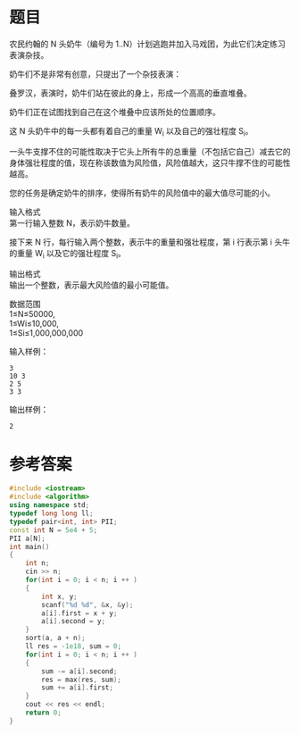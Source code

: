 # 题目
农民约翰的 N 头奶牛（编号为 1..N）计划逃跑并加入马戏团，为此它们决定练习表演杂技。

奶牛们不是非常有创意，只提出了一个杂技表演：

叠罗汉，表演时，奶牛们站在彼此的身上，形成一个高高的垂直堆叠。

奶牛们正在试图找到自己在这个堆叠中应该所处的位置顺序。

这 N 头奶牛中的每一头都有着自己的重量 W<sub>i</sub> 以及自己的强壮程度 S<sub>i</sub>。

一头牛支撑不住的可能性取决于它头上所有牛的总重量（不包括它自己）减去它的身体强壮程度的值，现在称该数值为风险值，风险值越大，这只牛撑不住的可能性越高。

您的任务是确定奶牛的排序，使得所有奶牛的风险值中的最大值尽可能的小。

输入格式<br>
第一行输入整数 N，表示奶牛数量。

接下来 N 行，每行输入两个整数，表示牛的重量和强壮程度，第 i 行表示第 i 头牛的重量 W<sub>i</sub> 以及它的强壮程度 S<sub>i</sub>。

输出格式<br>
输出一个整数，表示最大风险值的最小可能值。

数据范围<br>
1≤N≤50000,<br>
1≤Wi≤10,000,<br>
1≤Si≤1,000,000,000<br>

输入样例：
```
3
10 3
2 5
3 3
```
输出样例：
```
2
```
# 参考答案
```c++
#include <iostream>
#include <algorithm>
using namespace std;
typedef long long ll;
typedef pair<int, int> PII;
const int N = 5e4 + 5;
PII a[N];
int main()
{
    int n;
    cin >> n;
    for(int i = 0; i < n; i ++ )
    {
        int x, y;
        scanf("%d %d", &x, &y);
        a[i].first = x + y;
        a[i].second = y;
    }
    sort(a, a + n);
    ll res = -1e18, sum = 0;
    for(int i = 0; i < n; i ++ )
    {
        sum -= a[i].second;
        res = max(res, sum);
        sum += a[i].first;
    }
    cout << res << endl;
    return 0;
}
